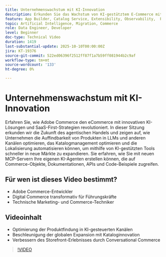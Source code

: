 ```yaml
---
title: Unternehmenswachstum mit KI-Innovation
description: Erkunden Sie das Wachstum von KI-gestütztem E-Commerce mit Adobe Commerce - verbessern Sie die Auffindbarkeit, optimieren Sie Storefronts und erweitern Sie global.
feature: App Builder, Catalog Service, Extensibility, Observability,  Personalization, Reporting, Saas, Storefront
topic: Artificial Intelligence, Migration, Commerce
role: Data Engineer, Developer
level: Beginner
doc-type: Technical Video
duration: 1419
last-substantial-update: 2025-10-10T00:00:00Z
jira: KT-19376
source-git-commit: 522ed06396f2512ff87f1a7b59ff081944b2c9af
workflow-type: tm+mt
source-wordcount: '133'
ht-degree: 0%

---
```



# Unternehmenswachstum mit KI-Innovation

Erfahren Sie, wie Adobe Commerce den eCommerce mit innovativen KI-Lösungen und SaaS-First-Strategien revolutioniert. In dieser Sitzung erkunden wir die Zukunft des agentischen Handels und zeigen auf, wie Unternehmen die Auffindbarkeit von Produkten in LLMs und anderen Kanälen optimieren, das Katalogmanagement optimieren und die Lokalisierung automatisieren können, um mithilfe von KI-gestützten Tools schneller in neue Märkte zu expandieren. Sie erfahren, wie Sie mit neuen MCP-Servern Ihre eigenen KI-Agenten erstellen können, die auf Commerce-Objekte, Dokumentationen, APIs und Code-Beispiele zugreifen.

## Für wen ist dieses Video bestimmt?

* Adobe Commerce-Entwickler
* Digital Commerce transformativ für Führungskräfte
* Technische Marketing- und Commerce-Techniker

## Videoinhalt

* Optimierung der Produktfindung in KI-gesteuerten Kanälen
* Beschleunigung der globalen Expansion mit Kataloginnovation
* Verbessern des Storefront-Erlebnisses durch Conversational Commerce

>[!VIDEO](https://video.tv.adobe.com/v/3475704/?learn=on&enablevpops&captions=ger)
